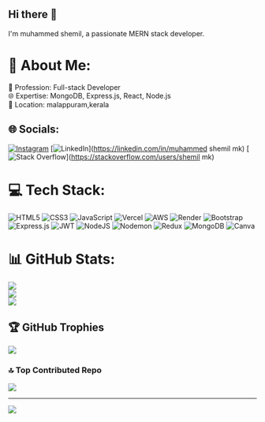 ## Hi there 👋

I'm muhammed shemil, a passionate MERN stack developer.


# 💫 About Me:
💼 Profession: Full-stack Developer<br>🌐 Expertise: MongoDB, Express.js, React, Node.js<br>📍 Location: malappuram,kerala


## 🌐 Socials:
[![Instagram](https://img.shields.io/badge/Instagram-%23E4405F.svg?logo=Instagram&logoColor=white)](https://instagram.com/sshemiil) [![LinkedIn](https://img.shields.io/badge/LinkedIn-%230077B5.svg?logo=linkedin&logoColor=white)](https://linkedin.com/in/muhammed shemil mk) [![Stack Overflow](https://img.shields.io/badge/-Stackoverflow-FE7A16?logo=stack-overflow&logoColor=white)](https://stackoverflow.com/users/shemil mk) 

# 💻 Tech Stack:
![HTML5](https://img.shields.io/badge/html5-%23E34F26.svg?style=for-the-badge&logo=html5&logoColor=white) ![CSS3](https://img.shields.io/badge/css3-%231572B6.svg?style=for-the-badge&logo=css3&logoColor=white) ![JavaScript](https://img.shields.io/badge/javascript-%23323330.svg?style=for-the-badge&logo=javascript&logoColor=%23F7DF1E) ![Vercel](https://img.shields.io/badge/vercel-%23000000.svg?style=for-the-badge&logo=vercel&logoColor=white) ![AWS](https://img.shields.io/badge/AWS-%23FF9900.svg?style=for-the-badge&logo=amazon-aws&logoColor=white) ![Render](https://img.shields.io/badge/Render-%46E3B7.svg?style=for-the-badge&logo=render&logoColor=white) ![Bootstrap](https://img.shields.io/badge/bootstrap-%238511FA.svg?style=for-the-badge&logo=bootstrap&logoColor=white) ![Express.js](https://img.shields.io/badge/express.js-%23404d59.svg?style=for-the-badge&logo=express&logoColor=%2361DAFB) ![JWT](https://img.shields.io/badge/JWT-black?style=for-the-badge&logo=JSON%20web%20tokens) ![NodeJS](https://img.shields.io/badge/node.js-6DA55F?style=for-the-badge&logo=node.js&logoColor=white) ![Nodemon](https://img.shields.io/badge/NODEMON-%23323330.svg?style=for-the-badge&logo=nodemon&logoColor=%BBDEAD) ![Redux](https://img.shields.io/badge/redux-%23593d88.svg?style=for-the-badge&logo=redux&logoColor=white) ![MongoDB](https://img.shields.io/badge/MongoDB-%234ea94b.svg?style=for-the-badge&logo=mongodb&logoColor=white) ![Canva](https://img.shields.io/badge/Canva-%2300C4CC.svg?style=for-the-badge&logo=Canva&logoColor=white)
# 📊 GitHub Stats:
![](https://github-readme-stats.vercel.app/api?username=shemil01&theme=blue-green&hide_border=false&include_all_commits=false&count_private=false)<br/>
![](https://github-readme-streak-stats.herokuapp.com/?user=shemil01&theme=blue-green&hide_border=false)<br/>
![](https://github-readme-stats.vercel.app/api/top-langs/?username=shemil01&theme=blue-green&hide_border=false&include_all_commits=false&count_private=false&layout=compact)

## 🏆 GitHub Trophies
![](https://github-profile-trophy.vercel.app/?username=shemil01&theme=radical&no-frame=false&no-bg=true&margin-w=4)

### 🔝 Top Contributed Repo
![](https://github-contributor-stats.vercel.app/api?username=shemil01&limit=5&theme=dark&combine_all_yearly_contributions=true)

---
[![](https://visitcount.itsvg.in/api?id=shemil01&icon=0&color=0)](https://visitcount.itsvg.in)

<!-- Proudly created with GPRM ( https://gprm.itsvg.in ) -->
